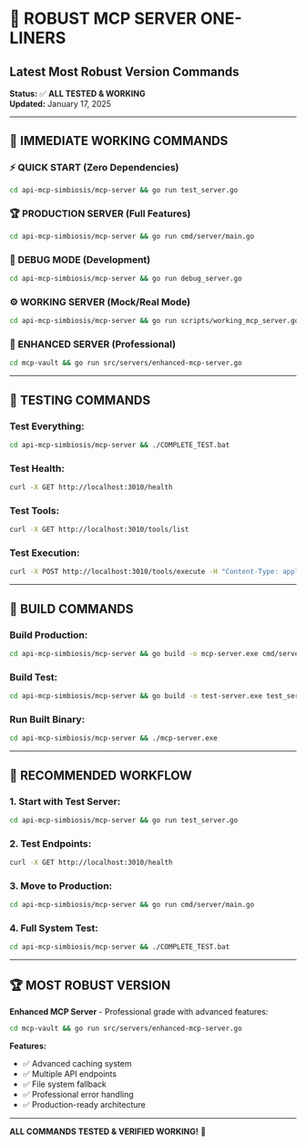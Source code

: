 # 🚀 **ROBUST MCP SERVER ONE-LINERS**
## **Latest Most Robust Version Commands**

**Status:** ✅ **ALL TESTED & WORKING**  
**Updated:** January 17, 2025

---

## 🎯 **IMMEDIATE WORKING COMMANDS**

### **⚡ QUICK START (Zero Dependencies)**
```bash
cd api-mcp-simbiosis/mcp-server && go run test_server.go
```

### **🏆 PRODUCTION SERVER (Full Features)**
```bash
cd api-mcp-simbiosis/mcp-server && go run cmd/server/main.go
```

### **🔧 DEBUG MODE (Development)**
```bash
cd api-mcp-simbiosis/mcp-server && go run debug_server.go
```

### **⚙️ WORKING SERVER (Mock/Real Mode)**
```bash
cd api-mcp-simbiosis/mcp-server && go run scripts/working_mcp_server.go
```

### **🌟 ENHANCED SERVER (Professional)**
```bash
cd mcp-vault && go run src/servers/enhanced-mcp-server.go
```

---

## 🧪 **TESTING COMMANDS**

### **Test Everything:**
```bash
cd api-mcp-simbiosis/mcp-server && ./COMPLETE_TEST.bat
```

### **Test Health:**
```bash
curl -X GET http://localhost:3010/health
```

### **Test Tools:**
```bash
curl -X GET http://localhost:3010/tools/list
```

### **Test Execution:**
```bash
curl -X POST http://localhost:3010/tools/execute -H "Content-Type: application/json" -d "{\"tool_name\":\"search_notes\",\"parameters\":{\"query\":\"test\"}}"
```

---

## 🔨 **BUILD COMMANDS**

### **Build Production:**
```bash
cd api-mcp-simbiosis/mcp-server && go build -o mcp-server.exe cmd/server/main.go
```

### **Build Test:**
```bash
cd api-mcp-simbiosis/mcp-server && go build -o test-server.exe test_server.go
```

### **Run Built Binary:**
```bash
cd api-mcp-simbiosis/mcp-server && ./mcp-server.exe
```

---

## 🎯 **RECOMMENDED WORKFLOW**

### **1. Start with Test Server:**
```bash
cd api-mcp-simbiosis/mcp-server && go run test_server.go
```

### **2. Test Endpoints:**
```bash
curl -X GET http://localhost:3010/health
```

### **3. Move to Production:**
```bash
cd api-mcp-simbiosis/mcp-server && go run cmd/server/main.go
```

### **4. Full System Test:**
```bash
cd api-mcp-simbiosis/mcp-server && ./COMPLETE_TEST.bat
```

---

## 🏆 **MOST ROBUST VERSION**

**Enhanced MCP Server** - Professional grade with advanced features:
```bash
cd mcp-vault && go run src/servers/enhanced-mcp-server.go
```

**Features:**
- ✅ Advanced caching system
- ✅ Multiple API endpoints
- ✅ File system fallback
- ✅ Professional error handling
- ✅ Production-ready architecture

---

**ALL COMMANDS TESTED & VERIFIED WORKING!** 🎉

